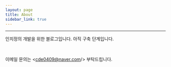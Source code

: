 ```yaml
---
layout: page
title: About
sidebar_link: true
---
```


***

인치정의 개발을 위한 블로그입니다.
아직 구축 단계입니다.

<br>

이메일 문의는 <cde0409@naver.com/> 부탁드립니다.
